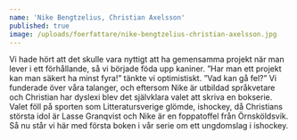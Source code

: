 ```yaml
---
name: 'Nike Bengtzelius, Christian Axelsson'
published: true
image: /uploads/foerfattare/nike-bengtzelius-christian-axelsson.jpg
---
```

Vi hade hört att det skulle vara nyttigt att ha gemensamma projekt när man lever i ett förhållande, så vi började föda upp kaniner. ”Har man ett projekt kan man säkert ha minst fyra!” tänkte vi optimistiskt. ”Vad kan gå fel?” Vi funderade över våra talanger, och eftersom Nike är utbildad språkvetare och Christian har dyslexi blev det självklara valet att skriva en bokserie. Valet föll på sporten som Litteratursverige glömde, ishockey, då Christians största idol är Lasse Granqvist och Nike är en foppatoffel från Örnsköldsvik. Så nu står vi här med första boken i vår serie om ett ungdomslag i ishockey.
